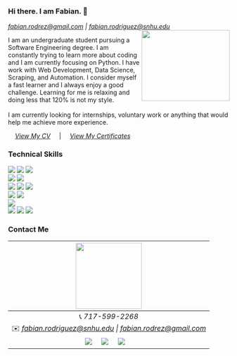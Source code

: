 ### Hi there. I am Fabian. 👋
*fabian.rodrez@gmail.com \| fabian.rodriguez@snhu.edu*
<img align="right" width="200" height="161" src="">

I am an undergraduate student pursuing a Software Engineering degree. I am constantly trying to learn more about coding and I am currently focusing on Python. I have work with Web Development, Data Science, Scraping, and Automation. I consider myself a fast learner and I always enjoy a good challenge. Learning for me is relaxing and doing less that 120% is not my style.
<br /><br />
I am currently looking for internships, voluntary work or anything that would help me achieve more experience.

&nbsp; &nbsp; *[View My CV](https://drive.google.com/file/d/1Rgy-jxUbHFWUUW9Z5ntMvxX60GELWgnX/view)*
&nbsp; &nbsp; |  &nbsp; &nbsp; *[View My Certificates](https://github.com/rodrez/rodrez/tree/master/certificates)*
<br />



### Technical Skills
<img src = "https://img.shields.io/badge/-HTML5-E34F26?style=flat&logo=html5&logoColor=white"> <img src = "https://img.shields.io/badge/-CSS3-1572B6?style=flat&logo=css3&logoColor=white"> <img src="https://img.shields.io/badge/-Bootstrap-563D7C?style=flat&logo=bootstrap&logoColor=white"><br />
<img src="https://img.shields.io/badge/-django-black?style=flat&logo=django"> <img src="https://img.shields.io/badge/-Flask-0d7963?style=flat&logo=flask&logoColor=white"> <br/>
<img src="https://img.shields.io/badge/-C%20&%20C++-659ad2?style=flat&logo=c%2B%2B&logoColor=ffffff"> <img src="https://img.shields.io/badge/-Java 8-06305b?style=flat&logo=java&logoColor=white"> <img src="https://img.shields.io/badge/-Python%203-black?style=flat&logo=python&logoColor=white"> <br />
<img src="https://img.shields.io/badge/-Problem%20Solving-ffa804?style=flat"> <img src="https://img.shields.io/badge/-Database%20Management-4d008f?style=flat"> <br />
<img src="https://img.shields.io/badge/-Machine%20Learning-102230?style=flat"> <br />
<img src="https://img.shields.io/badge/-Microsoft%20Word-164ead?style=flat&logo=microsoft%20word"> <img src="https://img.shields.io/badge/-Microsoft%20Excel-026f39?style=flat&logo=microsoft%20excel"> <img src="https://img.shields.io/badge/-Microsoft%20PowerPoint-b9361a?style=flat&logo=microsoft%20powerpoint">


### Contact Me
|  <a href="https://github.com/rkasale28"><img src="http://canadianmusicgrants.ca/wp-content/uploads/2018/08/Music-Grant-Writing-Services-Canada-Contact-Me-768x338.jpg" width="150px" height="150px" /></a> |
|:---------------------------------------------------------------------------------------------------------------------------------------: |
|📞 *717-599-2268*|
|✉️ *fabian.rodriguez@snhu.edu \| fabian.rodrez@gmail.com*|
|<a href="https://www.rodrez.com/"><img src="https://img.shields.io/badge/website-%230077B5.svg?&style=for-the-badge&logo=django&logoColor=white&color=4d008f" ></a> &nbsp; &nbsp; <a href="https://www.linkedin.com/in/f-rodrez/"><img src="https://img.shields.io/badge/linkedin-%230077B5.svg?&style=for-the-badge&logo=linkedin&logoColor=white"></a> &nbsp; &nbsp; <a href="https://github.com/rodrez"><img src="https://img.shields.io/badge/github-%23E4405F.svg?&style=for-the-badge&logo=github&color=black&logoColor=white"></a> &nbsp; &nbsp;|
</p>
